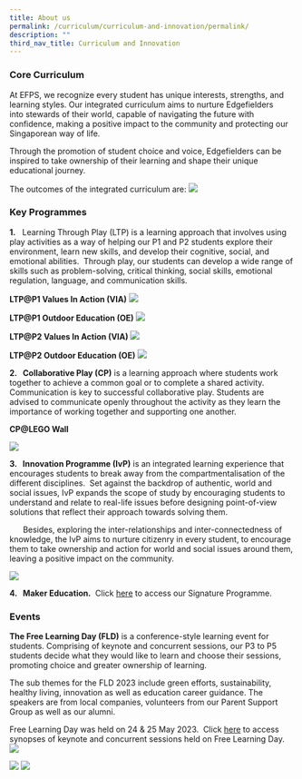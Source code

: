 ```yaml
---
title: About us
permalink: /curriculum/curriculum-and-innovation/permalink/
description: ""
third_nav_title: Curriculum and Innovation
---
```

### Core Curriculum

At EFPS, we recognize every student has unique interests, strengths, and learning styles.  Our integrated curriculum aims to nurture Edgefielders into&nbsp;stewards of their world, capable of navigating the future with confidence, making a positive impact to the community and protecting our Singaporean way of life.

Through the promotion of student choice and voice, Edgefielders can be inspired to take ownership of their learning and shape their unique educational journey.

The outcomes of the integrated curriculum are:
![](/images/curriculuminnovation1.png)

### Key Programmes

     
**1.**   Learning Through Play (LTP) is a learning approach that involves using play activities as a way of helping our P1 and P2 students explore their environment, learn new skills, and develop their cognitive, social, and emotional abilities.  Through play, our students can develop a wide range of skills such as problem-solving, critical thinking, social skills, emotional regulation, language, and communication skills.

**LTP@P1 Values In Action (VIA)**
![](/images/curriculuminnovation2.jpg)
  
 **LTP@P1 Outdoor Education (OE)**
 ![](/images/curriculuminnovation%203.png)
 
**LTP@P2 Values In Action (VIA)**
![](/images/curriculuminnovation%204.png)


**LTP@P2 Outdoor Education (OE)**
![](/images/curriculuminnovation%205.png)


**2.&nbsp;&nbsp; Collaborative Play (CP)** is a learning approach where students work together to achieve a common goal or to complete a shared activity.&nbsp; Communication is key to successful collaborative play. Students are advised to communicate openly throughout the activity as they learn the importance of working together and supporting one another.

**CP@LEGO Wall**

![](/images/curriculuminnovation%206.png)

   

**3.&nbsp;&nbsp; Innovation Programme (IvP)** is an integrated learning experience that encourages students to break away from the compartmentalisation of the different disciplines. &nbsp;Set against the backdrop of authentic, world and social issues, IvP expands the scope of study by encouraging students to understand and relate to real-life issues before designing point-of-view solutions that reflect their approach towards solving them.

&nbsp;&nbsp;&nbsp;&nbsp;&nbsp; Besides, exploring the inter-relationships and inter-connectedness of knowledge, the IvP aims to nurture citizenry in every student, to encourage them to take ownership and action for world and social issues around them, leaving a positive impact on the community.

![](/images/curriculuminnovation%207.png)
 

**4.&nbsp;&nbsp; Maker Education.**&nbsp; Click [here](https://www.edgefieldpri.moe.edu.sg/signature-programmes/makerspace/) to access our Signature Programme.

### Events

**The Free Learning Day (FLD)** is a conference-style learning event for students. Comprising of keynote and concurrent sessions, our P3 to P5 students decide what they would like to learn and choose their sessions, promoting choice and greater ownership of learning.

The sub themes for the FLD 2023 include green efforts, sustainability, healthy living, innovation as well as education career guidance. The speakers are from local companies, volunteers from our Parent Support Group as well as our alumni.

Free Learning Day was held on 24 &amp; 25 May 2023.&nbsp; Click&nbsp;[here](https://sites.google.com/moe.edu.sg/efpsfreelearningday/home)&nbsp;to access synopses of keynote and concurrent sessions held on Free Learning Day.
![](/images/curriculuminnovation%208.png)

![](/images/curriculuminnovation%209.png)
![](/images/curriculuminnovation%2010.png)